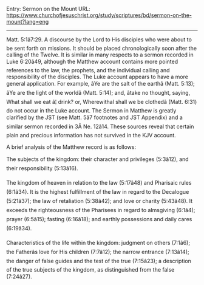 Entry: Sermon on the Mount
URL: https://www.churchofjesuschrist.org/study/scriptures/bd/sermon-on-the-mount?lang=eng

---

Matt. 5:1â7:29. A discourse by the Lord to His disciples who were about to be sent forth on missions. It should be placed chronologically soon after the calling of the Twelve. It is similar in many respects to a sermon recorded in Luke 6:20â49, although the Matthew account contains more pointed references to the law, the prophets, and the individual calling and responsibility of the disciples. The Luke account appears to have a more general application. For example, âYe are the salt of the earthâ (Matt. 5:13); âYe are the light of the worldâ (Matt. 5:14); and, âtake no thought, saying, What shall we eat â¦ drink? or, Wherewithal shall we be clothedâ (Matt. 6:31) do not occur in the Luke account. The Sermon in Matthew is greatly clarified by the JST (see Matt. 5â7 footnotes and JST Appendix) and a similar sermon recorded in 3Â Ne. 12â14. These sources reveal that certain plain and precious information has not survived in the KJV account.

A brief analysis of the Matthew record is as follows:

The subjects of the kingdom: their character and privileges (5:3â12), and their responsibility (5:13â16).

The kingdom of heaven in relation to the law (5:17â48) and Pharisaic rules (6:1â34). It is the highest fulfillment of the law in regard to the Decalogue (5:21â37); the law of retaliation (5:38â42); and love or charity (5:43â48). It exceeds the righteousness of the Pharisees in regard to almsgiving (6:1â4); prayer (6:5â15); fasting (6:16â18); and earthly possessions and daily cares (6:19â34).

Characteristics of the life within the kingdom: judgment on others (7:1â6); the Fatherâs love for His children (7:7â12); the narrow entrance (7:13â14); the danger of false guides and the test of the true (7:15â23); a description of the true subjects of the kingdom, as distinguished from the false (7:24â27).
